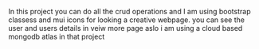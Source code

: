 In this project you can do all the crud operations and I am using bootstrap classess  and mui icons for looking a creative webpage.
you can see the user and users details  in veiw more page aslo i am using a cloud based mongodb atlas in that project
